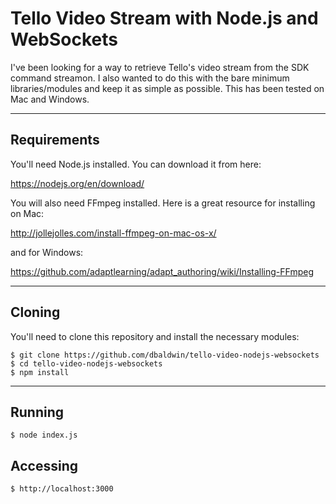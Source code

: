 # Tello Video Stream with Node.js and WebSockets

I've been looking for a way to retrieve Tello's video stream from the SDK command streamon. I also wanted to do this with the bare minimum libraries/modules and keep it as simple as possible. This has been tested on Mac and Windows.

---
## Requirements

You'll need Node.js installed. You can download it from here:

https://nodejs.org/en/download/

You will also need FFmpeg installed. Here is a great resource for installing on Mac:

http://jollejolles.com/install-ffmpeg-on-mac-os-x/

and for Windows:

https://github.com/adaptlearning/adapt_authoring/wiki/Installing-FFmpeg

---

## Cloning

You'll need to clone this repository and install the necessary modules:

    $ git clone https://github.com/dbaldwin/tello-video-nodejs-websockets
    $ cd tello-video-nodejs-websockets
    $ npm install

---

## Running

    $ node index.js

## Accessing

    $ http://localhost:3000